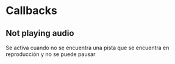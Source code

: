 # Callbacks

## Not playing audio

Se activa cuando no se encuentra una pista que se encuentra en reproducción y no se puede pausar

